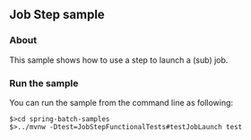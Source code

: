 ## Job Step sample

### About

This sample shows how to use a step to launch a (sub) job.

### Run the sample

You can run the sample from the command line as following:

```
$>cd spring-batch-samples
$>../mvnw -Dtest=JobStepFunctionalTests#testJobLaunch test
```
